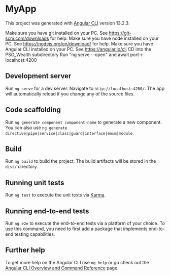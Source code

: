 # MyApp

This project was generated with [Angular CLI](https://github.com/angular/angular-cli) version 13.2.3.

Make sure you have git installed on your PC. See https://git-scm.com/downloads for help.
Make sure you have node installed on your PC. See https://nodejs.org/en/download/ for help.
Make sure you have Angular CLI installed on your PC. See https://angular.io/cli
CD into the PSG_Wealth subdirectory
Run "ng serve --open" and await port-> localhost:4200


## Development server

Run `ng serve` for a dev server. Navigate to `http://localhost:4200/`. The app will automatically reload if you change any of the source files.

## Code scaffolding

Run `ng generate component component-name` to generate a new component. You can also use `ng generate directive|pipe|service|class|guard|interface|enum|module`.

## Build

Run `ng build` to build the project. The build artifacts will be stored in the `dist/` directory.

## Running unit tests

Run `ng test` to execute the unit tests via [Karma](https://karma-runner.github.io).

## Running end-to-end tests

Run `ng e2e` to execute the end-to-end tests via a platform of your choice. To use this command, you need to first add a package that implements end-to-end testing capabilities.

## Further help

To get more help on the Angular CLI use `ng help` or go check out the [Angular CLI Overview and Command Reference](https://angular.io/cli) page.
